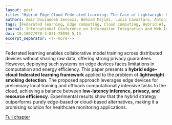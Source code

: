 ```yaml
---
layout: post
title: "Hybrid Edge-Cloud Federated Learning: The Case of Lightweight Smoking Detection"
authors: Amir Douzandeh Zenoozi, Behzad Majidi, Lucia Cavallaro, Antonio Liotta
tags: [Federated learning, Edge computing, Cloud computing, Hybrid AI, Lightweight models, Smoking detection, Healthcare AI]
journal: International Conference on Information Integration and Web Intelligence (iiWAS 2024), Lecture Notes in Computer Science, Springer, 2025
doi: 10.1007/978-3-031-78090-5_13
excerpt_separator: <!--more-->
---
```


Federated learning enables collaborative model training across distributed devices without sharing raw data, offering strong privacy guarantees. However, deploying such systems on edge devices faces limitations in computation and energy efficiency. This paper presents a **hybrid edge–cloud federated learning framework** applied to the problem of **lightweight smoking detection**. The proposed approach leverages edge devices for preliminary local training and offloads computationally intensive tasks to the cloud, achieving a balance between **low-latency inference, privacy, and resource efficiency**. Experimental results show that the hybrid strategy outperforms purely edge-based or cloud-based alternatives, making it a promising solution for healthcare monitoring applications.<!--more-->

[Full chapter](https://doi.org/10.1007/978-3-031-78090-5_13)
